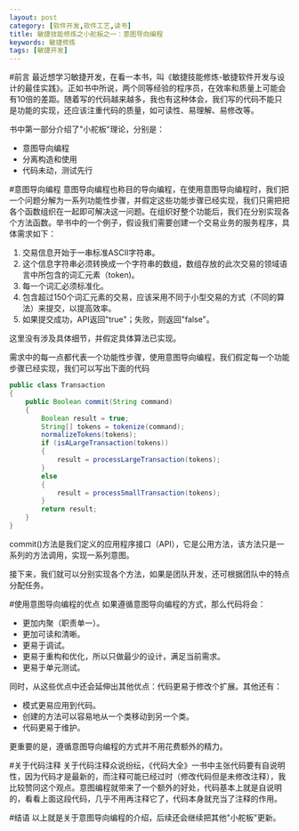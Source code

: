 ```yaml
---
layout: post
category: [软件开发,软件工艺,读书]
title: 敏捷技能修炼之小舵板之一：意图导向编程
keywords: 敏捷修炼
tags: [敏捷开发]
---
```


#前言
最近想学习敏捷开发，在看一本书，叫《敏捷技能修炼-敏捷软件开发与设计的最佳实践》。正如书中所说，两个同等经验的程序员，在效率和质量上可能会有10倍的差距。随着写的代码越来越多，我也有这种体会，我们写的代码不能只是功能的实现，还应该注重代码的质量，如可读性、易理解、易修改等。

<!--more-->

书中第一部分介绍了"小舵板"理论，分别是：

*   意图导向编程
*   分离构造和使用
*   代码未动，测试先行

#意图导向编程
意图导向编程也称目的导向编程，在使用意图导向编程时，我们把一个问题分解为一系列功能性步骤，并假定这些功能步骤已经实现，我们只需把把各个函数组织在一起即可解决这一问题。在组织好整个功能后，我们在分别实现各个方法函数。举书中的一个例子，假设我们需要创建一个交易业务的服务程序，具体需求如下：

1.  交易信息开始于一串标准ASCII字符串。
2.  这个信息字符串必须转换成一个字符串的数组，数组存放的此次交易的领域语言中所包含的词汇元素（token)。
3.  每一个词汇必须标准化。
4.  包含超过150个词汇元素的交易，应该采用不同于小型交易的方式（不同的算法）来提交，以提高效率。
5.  如果提交成功，API返回"true"；失败，则返回"false"。

这里没有涉及具体细节，并假定具体算法已实现。

需求中的每一点都代表一个功能性步骤，使用意图导向编程，我们假定每一个功能步骤已经实现，我们可以写出下面的代码

```java
public class Transaction
{
	public Boolean commit(String command)
	{
		Boolean result = true;
		String[] tokens = tokenize(command);
		normalizeTokens(tokens);
		if (isALargeTransaction(tokens))
		{
			result = processLargeTransaction(tokens);
		}
		else
		{
			result = processSmallTransaction(tokens);
		}
		return result;
	}
}
```

commit()方法是我们定义的应用程序接口（API），它是公用方法，该方法只是一系列的方法调用，实现一系列意图。

接下来，我们就可以分别实现各个方法，如果是团队开发，还可根据团队中的特点分配任务。

#使用意图导向编程的优点
如果遵循意图导向编程的方式，那么代码将会：

*   更加内聚（职责单一）。
*   更加可读和清晰。
*   更易于调试。
*   更易于重构和优化，所以只做最少的设计，满足当前需求。
*   更易于单元测试。

同时，从这些优点中还会延伸出其他优点：代码更易于修改个扩展。其他还有：

*   模式更易应用到代码。
*   创建的方法可以容易地从一个类移动到另一个类。
*   代码更易于维护。

更重要的是，遵循意图导向编程的方式并不用花费额外的精力。

#关于代码注释
关于代码注释众说纷纭，《代码大全》一书中主张代码要有自说明性，因为代码才是最新的，而注释可能已经过时（修改代码但是未修改注释），我比较赞同这个观点。意图编程就带来了一个额外的好处，代码基本上就是自说明的，看看上面这段代码，几乎不用再注释它了，代码本身就充当了注释的作用。

#结语
以上就是关于意图导向编程的介绍，后续还会继续把其他"小舵板"更新。
